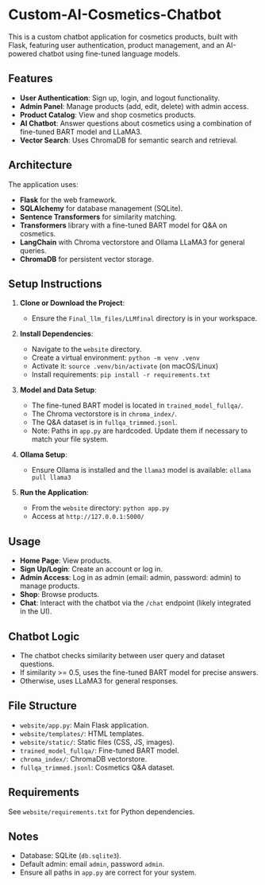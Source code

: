 # Custom-AI-Cosmetics-Chatbot

This is a custom chatbot application for cosmetics products, built with Flask, featuring user authentication, product management, and an AI-powered chatbot using fine-tuned language models.

## Features

- **User Authentication**: Sign up, login, and logout functionality.
- **Admin Panel**: Manage products (add, edit, delete) with admin access.
- **Product Catalog**: View and shop cosmetics products.
- **AI Chatbot**: Answer questions about cosmetics using a combination of fine-tuned BART model and LLaMA3.
- **Vector Search**: Uses ChromaDB for semantic search and retrieval.

## Architecture

The application uses:
- **Flask** for the web framework.
- **SQLAlchemy** for database management (SQLite).
- **Sentence Transformers** for similarity matching.
- **Transformers** library with a fine-tuned BART model for Q&A on cosmetics.
- **LangChain** with Chroma vectorstore and Ollama LLaMA3 for general queries.
- **ChromaDB** for persistent vector storage.

## Setup Instructions

1. **Clone or Download the Project**:
   - Ensure the `Final_llm_files/LLMfinal` directory is in your workspace.

2. **Install Dependencies**:
   - Navigate to the `website` directory.
   - Create a virtual environment: `python -m venv .venv`
   - Activate it: `source .venv/bin/activate` (on macOS/Linux)
   - Install requirements: `pip install -r requirements.txt`

3. **Model and Data Setup**:
   - The fine-tuned BART model is located in `trained_model_fullqa/`.
   - The Chroma vectorstore is in `chroma_index/`.
   - The Q&A dataset is in `fullqa_trimmed.jsonl`.
   - Note: Paths in `app.py` are hardcoded. Update them if necessary to match your file system.

4. **Ollama Setup**:
   - Ensure Ollama is installed and the `llama3` model is available: `ollama pull llama3`

5. **Run the Application**:
   - From the `website` directory: `python app.py`
   - Access at `http://127.0.0.1:5000/`

## Usage

- **Home Page**: View products.
- **Sign Up/Login**: Create an account or log in.
- **Admin Access**: Log in as admin (email: admin, password: admin) to manage products.
- **Shop**: Browse products.
- **Chat**: Interact with the chatbot via the `/chat` endpoint (likely integrated in the UI).

## Chatbot Logic

- The chatbot checks similarity between user query and dataset questions.
- If similarity >= 0.5, uses the fine-tuned BART model for precise answers.
- Otherwise, uses LLaMA3 for general responses.

## File Structure

- `website/app.py`: Main Flask application.
- `website/templates/`: HTML templates.
- `website/static/`: Static files (CSS, JS, images).
- `trained_model_fullqa/`: Fine-tuned BART model.
- `chroma_index/`: ChromaDB vectorstore.
- `fullqa_trimmed.jsonl`: Cosmetics Q&A dataset.

## Requirements

See `website/requirements.txt` for Python dependencies.

## Notes

- Database: SQLite (`db.sqlite3`).
- Default admin: email `admin`, password `admin`.
- Ensure all paths in `app.py` are correct for your system.
